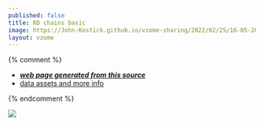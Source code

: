 ```yaml
---
published: false
title: RD chains basic
image: https://John-Kostick.github.io/vzome-sharing/2022/02/25/16-05-20-RD chains basic/RD chains basic.png
layout: vzome
---
```


{% comment %}
 - [***web page generated from this source***][post]
 - [data assets and more info][github]

[post]: <https://John-Kostick.github.io/vzome-sharing/2022/02/25/RD chains basic-16-05-20.html>
[github]: <https://github.com/John-Kostick/vzome-sharing/tree/main/2022/02/25/16-05-20-RD chains basic/>
{% endcomment %}

<vzome-viewer style="width: 100%; height: 65vh;"
       src="https://John-Kostick.github.io/vzome-sharing/2022/02/25/16-05-20-RD chains basic/RD chains basic.vZome" >
  <img src="https://John-Kostick.github.io/vzome-sharing/2022/02/25/16-05-20-RD chains basic/RD chains basic.png" />
</vzome-viewer>
